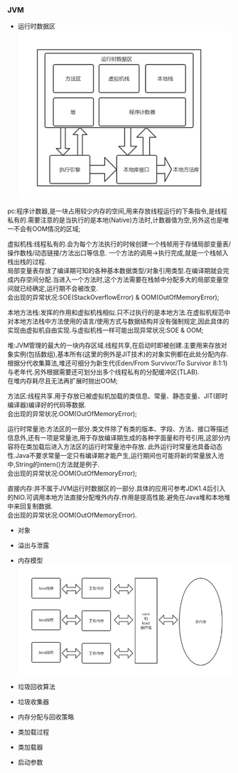 ### JVM  
- 运行时数据区  
![运行时数据区](https://raw.githubusercontent.com/MelloChan/java-interview/master/image/JVM.png)   

pc:程序计数器,是一块占用较少内存的空间,用来存放线程运行的下条指令,是线程私有的.需要注意的是当执行的是本地(Native)方法时,计数器值为空,另外这也是唯一不会有OOM情况的区域;  
  
虚拟机栈:线程私有的.会为每个方法执行的时候创建一个栈帧用于存储局部变量表/操作数栈/动态链接/方法出口等信息.
一个方法的调用->执行完成,就是一个栈帧入栈出栈的过程.    
局部变量表存放了编译期可知的各种基本数据类型/对象引用类型.在编译期就会完成内存空间分配.当进入一个方法时,这个方法需要在栈帧中分配多大的局部变量空间就已经确定,运行期不会被改变.  
会出现的异常状况:SOE(StackOverflowError) & OOM(OutOfMemoryError);  

本地方法栈:发挥的作用和虚拟机栈相似.只不过执行的是本地方法.在虚拟机规范中对本地方法栈中方法使用的语言/使用方式与数据结构并没有强制规定,因此具体的实现由虚拟机自由实现.与虚拟机栈一样可能出现异常状况:SOE & OOM;  

堆:JVM管理的最大的一块内存区域.线程共享,在启动时即被创建.主要用来存放对象实例(包括数组),基本所有(这里的例外是JIT技术)的对象实例都在此处分配内存.  
根据分代收集算法,堆还可细分为新生代(Eden/From Survivor/To Survivor 8:1:1)与老年代.另外根据需要还可划分出多个线程私有的分配缓冲区(TLAB).  
在堆内存耗尽且无法再扩展时抛出OOM;  

方法区:线程共享.用于存放已被虚拟机加载的类信息、常量、静态变量、JIT(即时编译器)编译好的代码等数据.  
会出现的异常状况:OOM(OutOfMemoryError);     

运行时常量池:方法区的一部分.类文件除了有类的版本、字段、方法、接口等描述信息外,还有一项是常量池,用于存放编译期生成的各种字面量和符号引用,这部分内容将在类加载后进入方法区的运行时常量池中存放.
此外运行时常量池具备动态性.Java不要求常量一定只有编译期才能产生,运行期间也可能将新的常量放入池中,String的intern()方法就是例子.  
会出现的异常状况:OOM(OutOfMemoryError);     

直接内存:并不属于JVM运行时数据区的一部分.具体的应用可参考JDK1.4后引入的NIO.可调用本地方法直接分配堆外内存.作用是提高性能.避免在Java堆和本地堆中来回复制数据.      
会出现的异常状况:OOM(OutOfMemoryError).       

- 对象

- 溢出与泄露

- 内存模型
![内存模型](https://raw.githubusercontent.com/MelloChan/java-interview/master/image/JMM.png)

- 垃圾回收算法
- 垃圾收集器
- 内存分配与回收策略
- 类加载过程
- 类加载器
- 启动参数